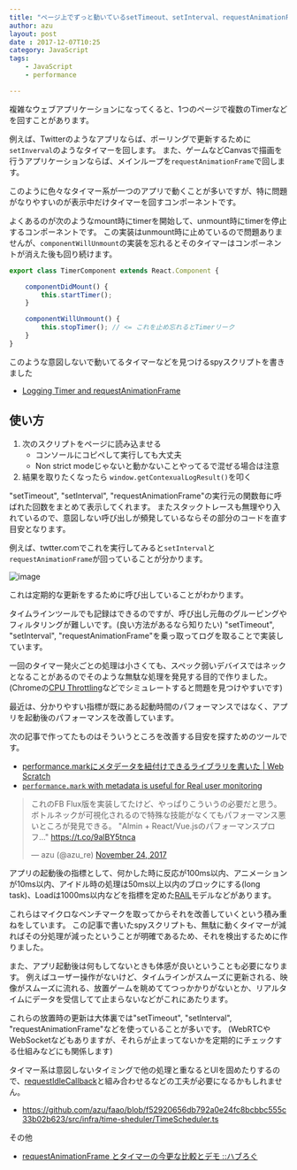 ```yaml
---
title: "ページ上でずっと動いているsetTimeout、setInterval、requestAnimationFrameを見つけてパフォーマンス改善する"
author: azu
layout: post
date : 2017-12-07T10:25
category: JavaScript
tags:
    - JavaScript
    - performance

---
```


複雑なウェブアプリケーションになってくると、1つのページで複数のTimerなどを回すことがあります。

例えば、Twitterのようなアプリならば、ポーリングで更新するために`setInverval`のようなタイマーを回します。
また、ゲームなどCanvasで描画を行うアプリケーションならば、メインループを`requestAnimationFrame`で回します。

このように色々なタイマー系が一つのアプリで動くことが多いですが、特に問題がなりやすいのが表示中だけタイマーを回すコンポーネントです。

よくあるのが次のようなmount時にtimerを開始して、unmount時にtimerを停止するコンポーネントです。
この実装はunmount時に止めているので問題ありませんが、`componentWillUnmount`の実装を忘れるとそのタイマーはコンポーネントが消えた後も回り続けます。

```js
export class TimerComponent extends React.Component {

    componentDidMount() {
        this.startTimer();
    }

    componentWillUnmount() {
        this.stopTimer(); // <= これを止め忘れるとTimerリーク
    }
}

```

このような意図しないで動いてるタイマーなどを見つけるspyスクリプトを書きました

- [Logging Timer and requestAnimationFrame](https://gist.github.com/azu/d7942102dc5282b0eca859149791c3f0 "Logging Timer and requestAnimationFrame")

## 使い方

1. 次のスクリプトをページに読み込ませる	
	- コンソールにコピペして実行しても大丈夫
	- Non strict modeじゃないと動かないことやってるで混ぜる場合は注意
2. 結果を取りたくなったら `window.getContexualLogResult()`を叩く

"setTimeout", "setInterval", "requestAnimationFrame"の実行元の関数毎に呼ばれた回数をまとめて表示してくれます。
またスタックトレースも無理やり入れているので、意図しない呼び出しが頻発しているならその部分のコードを直す目安となります。

<script src="https://gist.github.com/azu/d7942102dc5282b0eca859149791c3f0.js"></script>

例えば、twtter.comでこれを実行してみると`setInterval`と`requestAnimationFrame`が回っていることが分かります。

![image](http://efcl.info/wp-content/uploads/2017/12/07-1512611803.png)

これは定期的な更新をするために呼び出していることがわかります。

タイムラインツールでも記録はできるのですが、呼び出し元毎のグルーピングやフィルタリングが難しいです。(良い方法があるなら知りたい)
"setTimeout", "setInterval", "requestAnimationFrame"を乗っ取ってログを取ることで実装しています。

一回のタイマー発火ごとの処理は小さくても、スペック弱いデバイスではネックとなることがあるのでそのような無駄な処理を発見する目的で作りました。
(Chromeの[CPU Throttling](https://umaar.com/dev-tips/88-cpu-throttling/ "CPU Throttling - Chrome DevTools - Dev Tips")などでシミュレートすると問題を見つけやすいです)

最近は、分かりやすい指標が既にある起動時間のパフォーマンスではなく、アプリを起動後のパフォーマンスを改善しています。

次の記事で作ってたものはそういうところを改善する目安を探すためのツールです。

- [performance.markにメタデータを紐付けできるライブラリを書いた | Web Scratch](http://efcl.info/2017/11/15/performance.mark-metadata/ "performance.markにメタデータを紐付けできるライブラリを書いた | Web Scratch")
- [`performance.mark` with metadata is useful for Real user monitoring](https://dev.to/azu/performancemark-with-medata-is-useful-for-real-user-monitoring-54p "`performance.mark` with metadata is useful for Real user monitoring")

<blockquote class="twitter-tweet" data-lang="en"><p lang="ja" dir="ltr">これのFB Flux版を実装してたけど、やっぱりこういうの必要だと思う。ボトルネックが可視化されるので特殊な技能がなくてもパフォーマンス悪いところが発見できる。 &quot;Almin + React/Vue.jsのパフォーマンスプロフ…&quot; <a href="https://t.co/9alBY5tnca">https://t.co/9alBY5tnca</a></p>&mdash; azu (@azu_re) <a href="https://twitter.com/azu_re/status/933888717101588480?ref_src=twsrc%5Etfw">November 24, 2017</a></blockquote>
<script async src="https://platform.twitter.com/widgets.js" charset="utf-8"></script>

アプリの起動後の指標として、何かした時に反応が100ms以内、アニメーションが10ms以内、アイドル時の処理は50ms以上以内のブロックにする(long task)、Loadは1000ms以内などを指標を定めた[RAIL](https://developers.google.com/web/fundamentals/performance/rail?hl=ja "RAIL")モデルなどがあります。

これらはマイクロなベンチマークを取ってからそれを改善していくという積み重ねをしています。
この記事で書いたspyスクリプトも、無駄に動くタイマーが減ればその分処理が減ったということが明確であるため、それを検出するために作りました。

また、アプリ起動後は何もしてないときも体感が良いということも必要になります。
例えばユーザー操作がないけど、タイムラインがスムーズに更新される、映像がスムーズに流れる、放置ゲームを眺めててつっかかりがないとか、リアルタイムにデータを受信してて止まらないなどがこれにあたります。

これらの放置時の更新は大体裏では"setTimeout", "setInterval", "requestAnimationFrame"などを使っていることが多いです。
(WebRTCやWebSocketなどもありますが、それらが止まってないかを定期的にチェックする仕組みなどにも関係します)

タイマー系は意図しないタイミングで他の処理と重なるとUIを固めたりするので、[requestIdleCallback](https://developer.mozilla.org/ja/docs/Web/API/Window/requestIdleCallback "requestIdleCallback")と組み合わせるなどの工夫が必要になるかもしれません。

- <https://github.com/azu/faao/blob/f52920656db792a0e24fc8bcbbc555c33b02b623/src/infra/time-sheduler/TimeScheduler.ts>

その他

- [requestAnimationFrame とタイマーの今更な比較とデモ ::ハブろぐ](https://havelog.ayumusato.com/develop/javascript/e725-timer_vs_raf.html "requestAnimationFrame とタイマーの今更な比較とデモ ::ハブろぐ")
